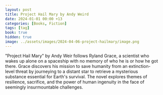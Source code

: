 ```yaml
---
layout: post
title: Project Hail Mary by Andy Weird
date: 2024-01-01 00:00 +13
categories: [Books, Fiction]
tags: [tag]
book: true
hidden: true
image: ../assets/images/2024-04-06-project-hailmary/image.png
---
```


"Project Hail Mary" by Andy Weir follows Ryland Grace, a scientist who wakes up alone on a spaceship with no memory of who he is or how he got there. Grace discovers his mission to save humanity from an extinction-level threat by journeying to a distant star to retrieve a mysterious substance essential for Earth's survival. The novel explores themes of resilience, sacrifice, and the power of human ingenuity in the face of seemingly insurmountable challenges.

